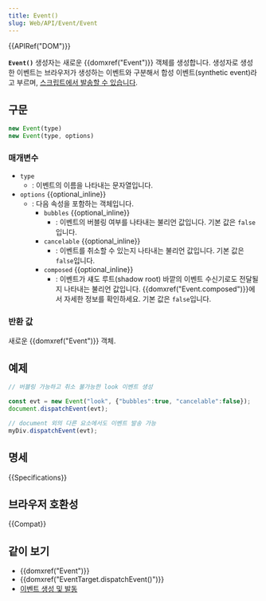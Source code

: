 ```yaml
---
title: Event()
slug: Web/API/Event/Event
---
```

{{APIRef("DOM")}}

**`Event()`** 생성자는 새로운 {{domxref("Event")}} 객체를 생성합니다. 생성자로 생성한 이벤트는 브라우저가 생성하는 이벤트와 구분해서 합성 이벤트(synthetic event)라고 부르며, [스크립트에서 발송할 수 있습니다](/ko/docs/Web/Events/Creating_and_triggering_events).

## 구문

```js
new Event(type)
new Event(type, options)
```

### 매개변수

- `type`
  - : 이벤트의 이름을 나타내는 문자열입니다.
- `options` {{optional_inline}}
  - : 다음 속성을 포함하는 객체입니다.
    - `bubbles` {{optional_inline}}
      - : 이벤트의 버블링 여부를 나타내는 불리언 값입니다. 기본 값은 `false`입니다.
    - `cancelable` {{optional_inline}}
      - : 이벤트를 취소할 수 있는지 나타내는 불리언 값입니다. 기본 값은 `false`입니다.
    - `composed` {{optional_inline}}
      - : 이벤트가 섀도 루트(shadow root) 바깥의 이벤트 수신기로도 전달될지 나타내는 불리언 값입니다. {{domxref("Event.composed")}}에서 자세한 정보를 확인하세요. 기본 값은 `false`입니다.

### 반환 값

새로운 {{domxref("Event")}} 객체.

## 예제

```js
// 버블링 가능하고 취소 불가능한 look 이벤트 생성

const evt = new Event("look", {"bubbles":true, "cancelable":false});
document.dispatchEvent(evt);

// document 외의 다른 요소에서도 이벤트 발송 가능
myDiv.dispatchEvent(evt);
```

## 명세

{{Specifications}}

## 브라우저 호환성

{{Compat}}

## 같이 보기

- {{domxref("Event")}}
- {{domxref("EventTarget.dispatchEvent()")}}
- [이벤트 생성 및 발동](/ko/docs/Web/Events/Creating_and_triggering_events)
